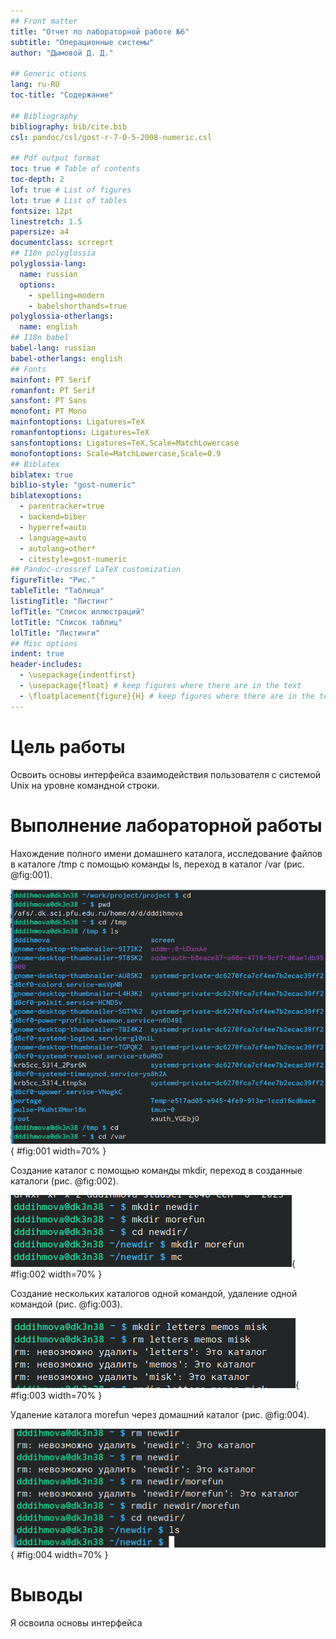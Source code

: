 ```yaml
---
## Front matter
title: "Отчет по лабораторной работе №6"
subtitle: "Операционные системы"
author: "Дымовой Д. Д."

## Generic otions
lang: ru-RU
toc-title: "Содержание"

## Bibliography
bibliography: bib/cite.bib
csl: pandoc/csl/gost-r-7-0-5-2008-numeric.csl

## Pdf output format
toc: true # Table of contents
toc-depth: 2
lof: true # List of figures
lot: true # List of tables
fontsize: 12pt
linestretch: 1.5
papersize: a4
documentclass: scrreprt
## I18n polyglossia
polyglossia-lang:
  name: russian
  options:
	- spelling=modern
	- babelshorthands=true
polyglossia-otherlangs:
  name: english
## I18n babel
babel-lang: russian
babel-otherlangs: english
## Fonts
mainfont: PT Serif
romanfont: PT Serif
sansfont: PT Sans
monofont: PT Mono
mainfontoptions: Ligatures=TeX
romanfontoptions: Ligatures=TeX
sansfontoptions: Ligatures=TeX,Scale=MatchLowercase
monofontoptions: Scale=MatchLowercase,Scale=0.9
## Biblatex
biblatex: true
biblio-style: "gost-numeric"
biblatexoptions:
  - parentracker=true
  - backend=biber
  - hyperref=auto
  - language=auto
  - autolang=other*
  - citestyle=gost-numeric
## Pandoc-crossref LaTeX customization
figureTitle: "Рис."
tableTitle: "Таблица"
listingTitle: "Листинг"
lofTitle: "Список иллюстраций"
lotTitle: "Список таблиц"
lolTitle: "Листинги"
## Misc options
indent: true
header-includes:
  - \usepackage{indentfirst}
  - \usepackage{float} # keep figures where there are in the text
  - \floatplacement{figure}{H} # keep figures where there are in the text
---
```


# Цель работы

Освоить основы интерфейса взаимодействия пользователя с системой Unix на уровне командной строки.

# Выполнение лабораторной работы 

Нахождение полного имени домашнего каталога, исследование файлов в каталоге /tmp с помощью команды ls, переход в каталог /var (рис. @fig:001).

![Переход между директориями](image/1.png){ #fig:001 width=70% }

Создание каталог с помощью команды mkdir, переход в созданные каталоги (рис. @fig:002).
 
![Создание каталогов](image/2.png){ #fig:002 width=70% }

Создание нескольких каталогов одной командой, удаление одной командой (рис. @fig:003).

![Взаимодействия с каталогами](image/3.png){ #fig:003 width=70% }

Удаление каталога morefun через домашний каталог (рис. @fig:004).

![Удаление каталогов](image/4.png){ #fig:004 width=70% }


# Выводы

Я освоила основы интерфейса
